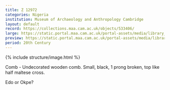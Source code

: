 ```yaml
---
title: Z 12972
categories: Nigeria
institution: Museum of Archaeology and Anthropology Cambridge
layout: default
record: https://collections.maa.cam.ac.uk/objects/533406/
large: https://static.portal.maa.cam.ac.uk/portal-assets/media/library_images/web/829540_Z_12972_003.png
preview: https://static.portal.maa.cam.ac.uk/portal-assets/media/library_images/thumbnail/829540_Z_12972_003.png
period: 20th Century
---
```

{% include structure/image.html %}

Comb - Undecorated wooden comb. Small, black, 1 prong broken, top like half maltese cross.

Edo or Okpe?

